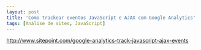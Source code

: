 ```yaml
---
layout: post
title: 'Como trackear eventos JavaScript e AJAX com Google Analytics'
tags: [Análise de sites, JavaScript]
---
```


<http://www.sitepoint.com/google-analytics-track-javascript-ajax-events>
